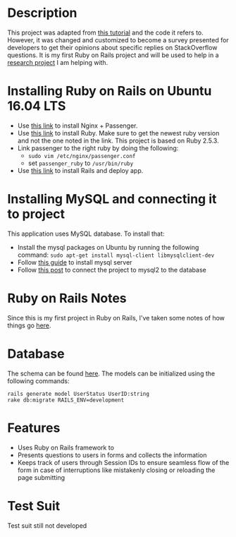 # Description
This project was adapted from [this tutorial](https://iridakos.com/tutorials/2013/12/07/creating-a-simple-todo-part-1.html) and the code it refers to. However, it was changed and customized to become a survey presented for developers to get their opinions about specific replies on StackOverflow questions. It is my first Ruby on Rails project and will be used to help in a [research project](https://sarahnadi.org/smr/lib-use/) I am helping with.

# Installing Ruby on Rails on Ubuntu 16.04 LTS
* Use [this link](https://www.phusionpassenger.com/library/install/nginx/install/oss/xenial/) to install Nginx + Passenger.
* Use [this link](https://www.digitalocean.com/community/tutorials/how-to-deploy-a-rails-app-with-passenger-and-nginx-on-ubuntu-14-04#step-four-—-install-ruby) to install Ruby. Make sure to get the newest ruby version and not the one noted in the link. This project is based on Ruby 2.5.3.
* Link passenger to the right ruby by doing the following:
	* `sudo vim /etc/nginx/passenger.conf`
	* set `passenger_ruby` to `/usr/bin/ruby`
* Use [this link](https://www.digitalocean.com/community/tutorials/how-to-deploy-a-rails-app-with-passenger-and-nginx-on-ubuntu-14-04#step-seven-—-deploy) to install Rails and deploy app.

# Installing MySQL and connecting it to project
This application uses MySQL database. To install that:
* Install the mysql packages on Ubuntu by running the following command: `sudo apt-get install mysql-client libmysqlclient-dev`
* Follow [this guide](https://support.rackspace.com/how-to/installing-mysql-server-on-ubuntu/) to install mysql server
* Follow [this post](https://stackoverflow.com/questions/50073498/ruby-on-rails-data-migration-from-sqlite3-to-mysql-regarding-to-many-to-many-rel) to connect the project to mysql2 to the database

# Ruby on Rails Notes
Since this is my first project in Ruby on Rails, I've taken some notes of how things go [here](https://github.com/samasri/DevelopersSurvey/blob/master/doc/RubyOnRailsNotes.md).

# Database
The schema can be found [here](https://github.com/samasri/DevelopersSurvey/blob/master/doc/Database.png). The models can be initialized using the following commands:
```
rails generate model UserStatus UserID:string
rake db:migrate RAILS_ENV=development
```

# Features
* Uses Ruby on Rails framework to 
* Presents questions to users in forms and collects the information
* Keeps track of users through Session IDs to ensure seamless flow of the form in case of interruptions like mistakenly closing or reloading the page submitting

# Test Suit
Test suit still not developed

